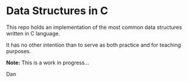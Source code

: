 # Data Structures in C

This repo holds an implementation of the most common data structures written in C language.

It has no other intention than to serve as both practice and for teaching purposes.

**Note:** This is a work in progress...

Dan